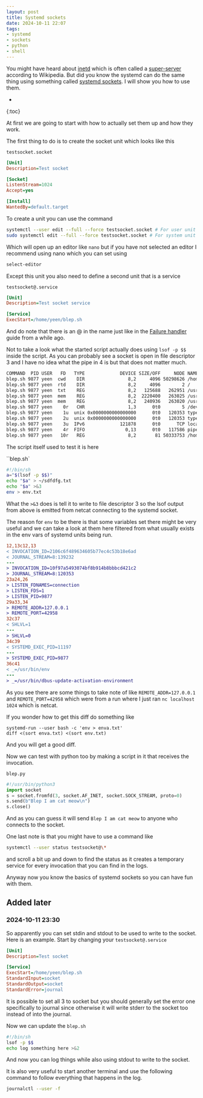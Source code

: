 ```yaml
---
layout: post
title: Systemd sockets
date: 2024-10-11 22:07
tags:
- systemd
- sockets
- python
- shell
---
```

You might have heard about [inetd](https://en.wikipedia.org/wiki/Inetd) which is often called a [super-server](https://en.wikipedia.org/wiki/Super-server) according to Wikipedia. But did you know the systemd can do the same thing using something called [systemd sockets](https://www.freedesktop.org/software/systemd/man/latest/systemd.socket.html). I will show you how to use them.

* 
{:toc}

At first we are going to start with how to actually set them up and how they work. 

The first thing to do is to create the socket unit which looks like this

`testsocket.socket`
```ini
[Unit]
Description=Test socket

[Socket]
ListenStream=1024
Accept=yes

[Install]
WantedBy=default.target
```

To create a unit you can use the command
```sh
systemctl --user edit --full --force testsocket.socket # For user unit
sudo systemctl edit --full --force testsocket.socket # For system unit
```
Which will open up an editor like `nano` but if you have not selected an editor I recommend using nano which you can set using
```sh
select-editor
```

Except this unit you also need to define a second unit that is a service

`testsocket@.service`
```ini
[Unit]
Description=Test socket service

[Service]
ExecStart=/home/yeen/blep.sh
```

And do note that there is an @ in the name just like in the [Failure handler](https://ellietheyeen.github.io/2023/11/19/discord-systemd-error-handler.html) guide from a while ago.

Not to take a look what the started script actually does using `lsof -p $$` inside the script. As you can probably see a socket is open in file descriptor 3 and I have no idea what the pipe in 4 is but that does not matter much.

```sh
COMMAND  PID USER   FD   TYPE             DEVICE SIZE/OFF     NODE NAME
blep.sh 9877 yeen  cwd    DIR                8,2     4096 50298626 /home/yeen
blep.sh 9877 yeen  rtd    DIR                8,2     4096        2 /
blep.sh 9877 yeen  txt    REG                8,2   125688   262951 /usr/bin/dash
blep.sh 9877 yeen  mem    REG                8,2  2220400   263025 /usr/lib/x86_64-linux-gnu/libc.so.6
blep.sh 9877 yeen  mem    REG                8,2   240936   263020 /usr/lib/x86_64-linux-gnu/ld-linux-x86-64.so.2
blep.sh 9877 yeen    0r   CHR                1,3      0t0        5 /dev/null
blep.sh 9877 yeen    1u  unix 0x0000000000000000      0t0   120353 type=STREAM
blep.sh 9877 yeen    2u  unix 0x0000000000000000      0t0   120353 type=STREAM
blep.sh 9877 yeen    3u  IPv6             121878      0t0      TCP localhost:1024->localhost:42958 (ESTABLISHED)
blep.sh 9877 yeen    4r  FIFO               0,13      0t0   117586 pipe
blep.sh 9877 yeen   10r   REG                8,2       81 50333753 /home/yeen/blep.sh
```

The script itself used to test it is here

``blep.sh`
```sh
#!/bin/sh
a="$(lsof -p $$)"
echo "$a" > ~/sdfdfg.txt
echo "$a" >&3
env > env.txt
```

What the `>&3` does is tell it to write to file descriptor 3 so the lsof output from above is emitted from netcat connecting to the systemd socket.

The reason for `env` to be there is that some variables set there might be very useful and we can take a look at them here filtered from what usually exists in the env vars of systemd units being run.

```diff
12,13c12,13
< INVOCATION_ID=2106c6f489634605b77ec4c53b18e6ad
< JOURNAL_STREAM=8:139232
---
> INVOCATION_ID=10f97a5493074bf8b914b8bbbcd421c2
> JOURNAL_STREAM=8:120353
23a24,26
> LISTEN_FDNAMES=connection
> LISTEN_FDS=1
> LISTEN_PID=9877
29a33,34
> REMOTE_ADDR=127.0.0.1
> REMOTE_PORT=42958
32c37
< SHLVL=1
---
> SHLVL=0
34c39
< SYSTEMD_EXEC_PID=11197
---
> SYSTEMD_EXEC_PID=9877
36c41
< _=/usr/bin/env
---
> _=/usr/bin/dbus-update-activation-environment
```

As you see there are some things to take note of like `REMOTE_ADDR=127.0.0.1` and `REMOTE_PORT=42958` which were from a run where I just ran `nc localhost 1024` which is netcat.

If you wonder how to get this diff do something like

```
systemd-run --user bash -c 'env > enva.txt'
diff <(sort enva.txt) <(sort env.txt)
```
And you will get a good diff.

Now we can test with python too by making a script in it that receives the invocation.

`blep.py`
```py
#!/usr/bin/python3
import socket
s = socket.fromfd(3, socket.AF_INET, socket.SOCK_STREAM, proto=0)
s.send(b"Blep I am cat meow\n")
s.close()
```
And as you can guess it will send `Blep I am cat meow` to anyone who connects to the socket.

One last note is that you might have to use a command like
```sh
systemctl --user status testsocket@\*
```
and scroll a bit up and down to find the status as it creates a temporary service for every invocation that you can find in the logs.

Anyway now you know the basics of systemd sockets so you can have fun with them.

## Added later

### 2024-10-11 23:30
So apparently you can set stdin and stdout to be used to write to the socket. Here is an example. Start by changing your
`testsocket@.service`
```ini
[Unit]
Description=Test socket

[Service]
ExecStart=/home/yeen/blep.sh
StandardInput=socket
StandardOutput=socket
StandardError=journal
```
It is possible to set all 3 to socket but you should generally set the error one specifically to journal since otherwise it will write stderr to the socket too instead of into the journal.

Now we can update the
`blep.sh`
```sh
#!/bin/sh
lsof -p $$
echo log something here >&2
```
And now you can log things while also using stdout to write to the socket.

It is also very useful to start another terminal and use the following command to follow everything that happens in the log.
```sh
journalctl --user -f
```
